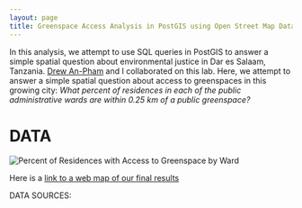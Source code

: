 ```yaml
---
layout: page
title: Greenspace Access Analysis in PostGIS using Open Street Map Data
---
```


In this analysis, we attempt to use SQL queries in PostGIS to answer a simple spatial question about environmental justice in Dar es Salaam, Tanzania. [Drew An-Pham](https://daptx.github.io/) and I collaborated on this lab. Here, we attempt to answer a simple spatial question about access to greenspaces in this growing city: _What percent of residences in each of the public administrative wards are within 0.25 km of a public greenspace?_

# DATA

![Percent of Residences with Access to Greenspace by Ward](/assets/wardPct_DSM.png)

Here is a [link to a web map of our final results](/assets/index.html)

DATA SOURCES:
